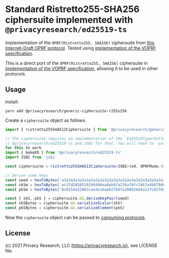 # Standard Ristretto255-SHA256 ciphersuite implemented with `@privacyresearch/ed25519-ts`

Implementation of the `OPRF(Ristretto255, SHA256)` ciphersuite from
[this Internet-Draft OPRF protocol](https://tools.ietf.org/html/draft-irtf-cfrg-voprf). Tested using
[implementation of the VOPRF specification](https://github.com/privacyresearchgroup/oprf-ts).

This is a direct port of the `OPRF(Ristretto255, SHA256)` ciphersuite in
[implementation of the VOPRF specification](https://github.com/privacyresearchgroup/oprf-ts), allowing it to be used
in other protocols.

## Usage

Install:

```
yarn add @privacyresearch/generic-ciphersuite-r255s256
```

Create a `ciphersuite` object as follows.

```typescript
import { ristretto255SHA512Ciphersuite } from '@privacyresearch/generic-ciphersuite-r255s256'

// The ciphersuite requires an implementation of the `Ed25519Type<IntType>` interface. We'll use
// @privacyresearch/ed25519-ts and JSBI for that. You will need to `yarn add jsbi @privacyresearch/ed25519-ts`
for this to work
import { makeED } from '@privacyresearch/ed25519-ts'
import JSBI from 'jsbi'

const ciphersuite = ristretto255SHA512Ciphersuite<JSBI>(ed, OPRFMode.Verified)

// Derive some keys
const seed = hexToBytes('a3a3a3a3a3a3a3a3a3a3a3a3a3a3a3a3a3a3a3a3a3a3a3a3a3a3a3a3a3a3a3a3')
const skSm = hexToBytes('ac37d5850510299406ea8eb8fa226a7bfc2467a4b070d6c7bf667948b9600b00')
const pkSm = hexToBytes('0c0254e22063cae3e1bae02fb6fa20882664a117c0278eda6bda3372c0dd9860')

const { skS, pkS } = ciphersuite.GG.deriveKeyPair(seed)
const skSBytes = ciphersuite.GG.serializeScalar(skS)
const pkSBytes = ciphersuite.GG.serializeElement(pkS)

```
Now the `ciphersuite` object can be passed to [consuming protocols](https://github.com/privacyresearchgroup/oprf-ts).

## License

(c) 2021 Privacy Research, LLC [(https://privacyresearch.io)](https://privacyresearch.io), see LICENSE file.
